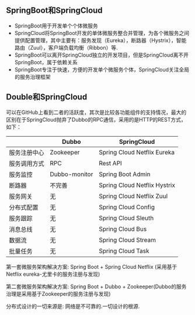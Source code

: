 ## SpringBoot和SpringCloud

- SpringBoot用于开发单个个体微服务
- SpringCloud将SpringBoot开发的单体微服务整合并管理，为各个微服务之间提供配置管理，其中主要有：服务发现（Eureka），断路器（Hystrix），智能路由（Zuul），客户端负载均衡（Ribbon）等.
- SpringBoot可以离开SpringCloud独立的开发项目，但是SpringCloud离不开SpringBoot，属于依赖关系
- SpringBoot专注于快速，方便的开发单个微服务个体，SpringCloud关注全局的服务治理框架

## Double和SpringCloud

可以在GitHub上看到二者的活跃度，其次是比较各功能组件的支持情况，最大的区别在于SpringCloud抛弃了Dubbo的RPC通信，采用的是HTTP的REST方式，如下：

|        | Dubbo         | SpringCloud                  |
| ------ | ------------- | ---------------------------- |
| 服务注册中心 | Zookeeper     | Spring Cloud Netflix Eureka   |
| 服务调用方式 | RPC           | Rest API                     |
| 服务监控   | Dubbo-monitor | Spring Boot Admin            |
| 断路器    | 不完善           | Spring Cloud Netflix Hystrix |
| 服务网关   | 无             | Spring Cloud Netflix Zuul    |
| 分布式配置  | 无             | Spring Cloud Config          |
| 服务跟踪   | 无             | Spring Cloud Sleuth          |
| 消息总线   | 无             | Spring Cloud Bus             |
| 数据流    | 无             | Spring Cloud Stream          |
| 批量任务   | 无             | Spring Cloud Task            |

第一套微服务架构解决方案: Spring Boot + Spring Cloud Netflix (采用基于Netflix eureka-尤里卡的服务注册与发现)

第二套微服务架构解决方案: Spring Boot + Dubbo + Zookeeper(Dubbo的服务治理是采用基于Zookeeper的服务注册与发现)

分布式设计的一切来源是: 网络是不可靠的.一切设计的根源.

